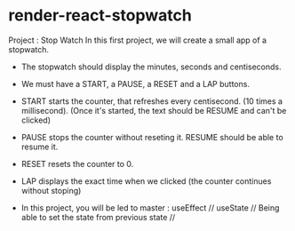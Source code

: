 # render-react-stopwatch
Project : Stop Watch
In this first project, we will create a small app of a stopwatch.

- The stopwatch should display the minutes, seconds and centiseconds.
- We must have a START, a PAUSE, a RESET and a LAP buttons.
- START starts the counter, that refreshes every centisecond. (10 times a millisecond). (Once it's started, the text should be RESUME and can't be clicked)
- PAUSE stops the counter without reseting it. RESUME should be able to resume it.
- RESET resets the counter to 0.
- LAP displays the exact time when we clicked (the counter continues without stoping)

- In this project, you will be led to master :
useEffect // useState // Being able to set the state from previous state // 
